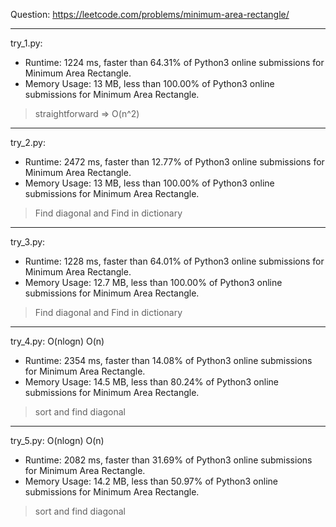 Question: https://leetcode.com/problems/minimum-area-rectangle/

---

try_1.py:

* Runtime: 1224 ms, faster than 64.31% of Python3 online submissions for Minimum Area Rectangle.
* Memory Usage: 13 MB, less than 100.00% of Python3 online submissions for Minimum Area Rectangle.

> straightforward => O(n^2)

---

try_2.py:

* Runtime: 2472 ms, faster than 12.77% of Python3 online submissions for Minimum Area Rectangle.
* Memory Usage: 13 MB, less than 100.00% of Python3 online submissions for Minimum Area Rectangle.

> Find diagonal and Find in dictionary

---

try_3.py:

* Runtime: 1228 ms, faster than 64.01% of Python3 online submissions for Minimum Area Rectangle.
* Memory Usage: 12.7 MB, less than 100.00% of Python3 online submissions for Minimum Area Rectangle.

> Find diagonal and Find in dictionary

---

try_4.py: O(nlogn) O(n)

* Runtime: 2354 ms, faster than 14.08% of Python3 online submissions for Minimum Area Rectangle.
* Memory Usage: 14.5 MB, less than 80.24% of Python3 online submissions for Minimum Area Rectangle.

> sort and find diagonal

---

try_5.py: O(nlogn) O(n)

* Runtime: 2082 ms, faster than 31.69% of Python3 online submissions for Minimum Area Rectangle.
* Memory Usage: 14.2 MB, less than 50.97% of Python3 online submissions for Minimum Area Rectangle.

> sort and find diagonal
